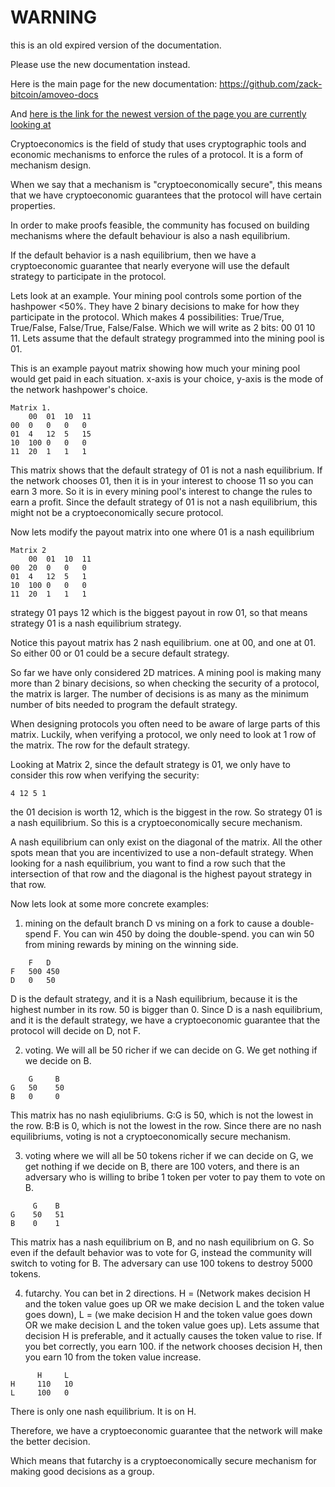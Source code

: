 WARNING
========

this is an old expired version of the documentation.

Please use the new documentation instead. 

Here is the main page for the new documentation: https://github.com/zack-bitcoin/amoveo-docs 

And [here is the link for the newest version of the page you are currently looking at](https://github.com/zack-bitcoin/amoveo-docs/blob/master//design/cryptoeconomics.md)

Cryptoeconomics is the field of study that uses cryptographic tools and economic mechanisms to enforce the rules of a protocol. It is a form of mechanism design.

When we say that a mechanism is "cryptoeconomically secure", this means that we have cryptoeconomic guarantees that the protocol will have certain properties.

In order to make proofs feasible, the community has focused on building mechanisms where the default behaviour is also a nash equilibrium.

If the default behavior is a nash equilibrium, then we have a cryptoeconomic guarantee that nearly everyone will use the default strategy to participate in the protocol.

Lets look at an example.
Your mining pool controls some portion of the hashpower <50%. They have 2 binary decisions to make for how they participate in the protocol. Which makes 4 possibilities: True/True, True/False, False/True, False/False. Which we will write as 2 bits: 00 01 10 11.
Lets assume that the default strategy programmed into the mining pool is 01.

This is an example payout matrix showing how much your mining pool would get paid in each situation.
x-axis is your choice, y-axis is the mode of the network hashpower's choice.
```
Matrix 1.
    00  01  10  11
00  0   0   0   0
01  4   12  5   15
10  100 0   0   0
11  20  1   1   1
```
This matrix shows that the default strategy of 01 is not a nash equilibrium. 
If the network chooses 01, then it is in your interest to choose 11 so you can earn 3 more.
So it is in every mining pool's interest to change the rules to earn a profit.
Since the default strategy of 01 is not a nash equilibrium, this might not be a cryptoeconomically secure protocol.

Now lets modify the payout matrix into one where 01 is a nash equilibrium
```
Matrix 2
    00  01  10  11
00  20  0   0   0
01  4   12  5   1
10  100 0   0   0
11  20  1   1   1
```

strategy 01 pays 12 which is the biggest payout in row 01, so that means strategy 01 is a nash equilibrium strategy.

Notice this payout matrix has 2 nash equilibrium. one at 00, and one at 01.
So either 00 or 01 could be a secure default strategy.

So far we have only considered 2D matrices.
A mining pool is making many more than 2 binary decisions, so when checking the security of a protocol, the matrix is larger. The number of decisions is as many as the minimum number of bits needed to program the default strategy.

When designing protocols you often need to be aware of large parts of this matrix.
Luckily, when verifying a protocol, we only need to look at 1 row of the matrix. The row for the default strategy.

Looking at Matrix 2, since the default strategy is 01, we only have to consider this row when verifying the security:
```
4 12 5 1
```
the 01 decision is worth 12, which is the biggest in the row.
So strategy 01 is a nash equilibrium.
So this is a cryptoeconomically secure mechanism.

A nash equilibrium can only exist on the diagonal of the matrix. All the other spots mean that you are incentivized to use a non-default strategy.
When looking for a nash equilibrium, you want to find a row such that the intersection of that row and the diagonal is the highest payout strategy in that row.


Now lets look at some more concrete examples:

1) mining on the default branch D vs mining on a fork to cause a double-spend F. 
You can win 450 by doing the double-spend. you can win 50 from mining rewards by mining on the winning side.
```
    F   D
F   500 450
D   0   50
```

D is the default strategy, and it is a Nash equilibrium, because it is the highest number in its row. 50 is bigger than 0.
Since D is a nash equilibrium, and it is the default strategy, we have a cryptoeconomic guarantee that the protocol will decide on D, not F.


2) voting. We will all be 50 richer if we can decide on G. We get nothing if we decide on B.
```
    G     B
G   50    50
B   0     0
```

This matrix has no nash eqiulibriums. G:G is 50, which is not the lowest in the row. B:B is 0, which is not the lowest in the row.
Since there are no nash equilibriums, voting is not a cryptoeconomically secure mechanism.


3) voting where we will all be 50 tokens richer if we can decide on G, we get nothing if we decide on B, there are 100 voters, and there is an adversary who is willing to bribe 1 token per voter to pay them to vote on B.
```
     G    B
G    50   51 
B    0    1
```
This matrix has a nash equilibrium on B, and no nash equilibrium on G.
So even if the default behavior was to vote for G, instead the community will switch to voting for B.
The adversary can use 100 tokens to destroy 5000 tokens.

4) futarchy. You can bet in 2 directions. H = (Network makes decision H and the token value goes up OR we make decision L and the token value goes down), L = (we make decision H and the token value goes down OR we make decision L and the token value goes up).
Lets assume that decision H is preferable, and it actually causes the token value to rise.
If you bet correctly, you earn 100. if the network chooses decision H, then you earn 10 from the token value increase.
```
      H     L
H     110   10
L     100   0
```

There is only one nash equilibrium. It is on H.

Therefore, we have a cryptoeconomic guarantee that the network will make the better decision.

Which means that futarchy is a cryptoeconomically secure mechanism for making good decisions as a group.
